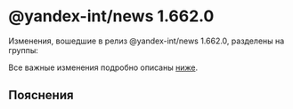 # @yandex-int/news 1.662.0

<!-- ЧЕЛОВЕЧЕСКОЕ ВСТУПЛЕНИЕ -->

Изменения, вошедшие в релиз @yandex-int/news 1.662.0, разделены на группы:

Все важные изменения подробно описаны [ниже](#Пояснения).

## Пояснения

